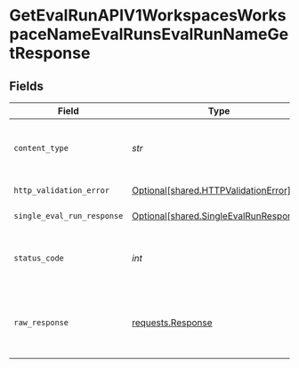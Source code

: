# GetEvalRunAPIV1WorkspacesWorkspaceNameEvalRunsEvalRunNameGetResponse


## Fields

| Field                                                                                  | Type                                                                                   | Required                                                                               | Description                                                                            |
| -------------------------------------------------------------------------------------- | -------------------------------------------------------------------------------------- | -------------------------------------------------------------------------------------- | -------------------------------------------------------------------------------------- |
| `content_type`                                                                         | *str*                                                                                  | :heavy_check_mark:                                                                     | HTTP response content type for this operation                                          |
| `http_validation_error`                                                                | [Optional[shared.HTTPValidationError]](../../models/shared/httpvalidationerror.md)     | :heavy_minus_sign:                                                                     | Validation Error                                                                       |
| `single_eval_run_response`                                                             | [Optional[shared.SingleEvalRunResponse]](../../models/shared/singleevalrunresponse.md) | :heavy_minus_sign:                                                                     | Successful Response                                                                    |
| `status_code`                                                                          | *int*                                                                                  | :heavy_check_mark:                                                                     | HTTP response status code for this operation                                           |
| `raw_response`                                                                         | [requests.Response](https://requests.readthedocs.io/en/latest/api/#requests.Response)  | :heavy_minus_sign:                                                                     | Raw HTTP response; suitable for custom response parsing                                |